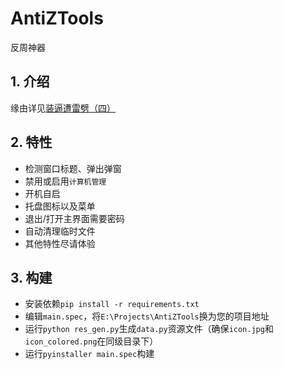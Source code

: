 # AntiZTools
反周神器

## 1. 介绍
缘由详见[装逼遭雷劈（四）](https://xzynb.top/blog/%E8%A3%85%E9%80%BC%E9%81%AD%E9%9B%B7%E5%8A%88%EF%BC%884%EF%BC%89/)

## 2. 特性
- 检测窗口标题、弹出弹窗
- 禁用或启用`计算机管理`
- 开机自启
- 托盘图标以及菜单
- 退出/打开主界面需要密码
- 自动清理临时文件
- 其他特性尽请体验

## 3. 构建
- 安装依赖`pip install -r requirements.txt`
- 编辑`main.spec`，将`E:\Projects\AntiZTools`换为您的项目地址
- 运行`python res_gen.py`生成`data.py`资源文件（确保`icon.jpg`和`icon_colored.png`在同级目录下）
- 运行`pyinstaller main.spec`构建